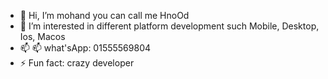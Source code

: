 - 👋 Hi, I’m mohand you can call me HnoOd
- 👀 I’m interested in different platform development such Mobile, Desktop, Ios, Macos
- 📫 📫 what'sApp: 01555569804
- ⚡ Fun fact: crazy developer


<!---
mohandalnjjar/mohandalnjjar is a ✨ special ✨ repository because its `README.md` (this file) appears on your GitHub profile.
You can click the Preview link to take a look at your changes.
--->
